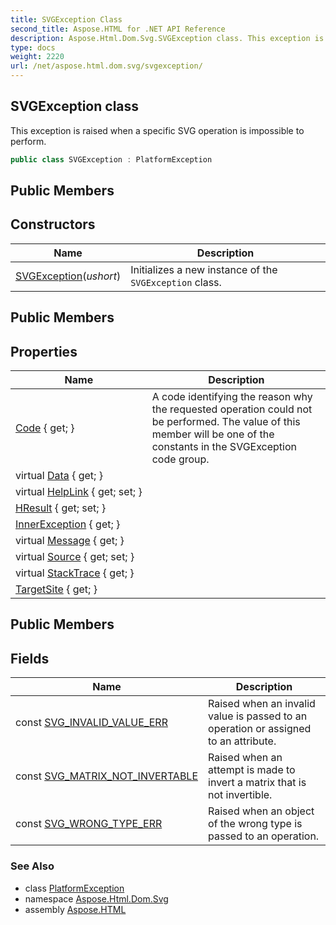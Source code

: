 ```yaml
---
title: SVGException Class
second_title: Aspose.HTML for .NET API Reference
description: Aspose.Html.Dom.Svg.SVGException class. This exception is raised when a specific SVG operation is impossible to perform
type: docs
weight: 2220
url: /net/aspose.html.dom.svg/svgexception/
---
```

## SVGException class

This exception is raised when a specific SVG operation is impossible to perform.

```csharp
public class SVGException : PlatformException
```

## Public Members
## Constructors

| Name | Description |
| --- | --- |
| [SVGException](svgexception/)(*ushort*) | Initializes a new instance of the `SVGException` class. |

## Public Members
## Properties

| Name | Description |
| --- | --- |
| [Code](../../aspose.html.dom.svg/svgexception/code/) { get; } | A code identifying the reason why the requested operation could not be performed. The value of this member will be one of the constants in the SVGException code group. |
| virtual [Data](../../system/exception/data/) { get; } |  |
| virtual [HelpLink](../../system/exception/helplink/) { get; set; } |  |
| [HResult](../../system/exception/hresult/) { get; set; } |  |
| [InnerException](../../system/exception/innerexception/) { get; } |  |
| virtual [Message](../../system/exception/message/) { get; } |  |
| virtual [Source](../../system/exception/source/) { get; set; } |  |
| virtual [StackTrace](../../system/exception/stacktrace/) { get; } |  |
| [TargetSite](../../system/exception/targetsite/) { get; } |  |

## Public Members
## Fields

| Name | Description |
| --- | --- |
| const [SVG_INVALID_VALUE_ERR](../../aspose.html.dom.svg/svgexception/svg_invalid_value_err/) | Raised when an invalid value is passed to an operation or assigned to an attribute. |
| const [SVG_MATRIX_NOT_INVERTABLE](../../aspose.html.dom.svg/svgexception/svg_matrix_not_invertable/) | Raised when an attempt is made to invert a matrix that is not invertible. |
| const [SVG_WRONG_TYPE_ERR](../../aspose.html.dom.svg/svgexception/svg_wrong_type_err/) | Raised when an object of the wrong type is passed to an operation. |

### See Also

* class [PlatformException](../../aspose.html/platformexception/)
* namespace [Aspose.Html.Dom.Svg](../../aspose.html.dom.svg/)
* assembly [Aspose.HTML](../../)
